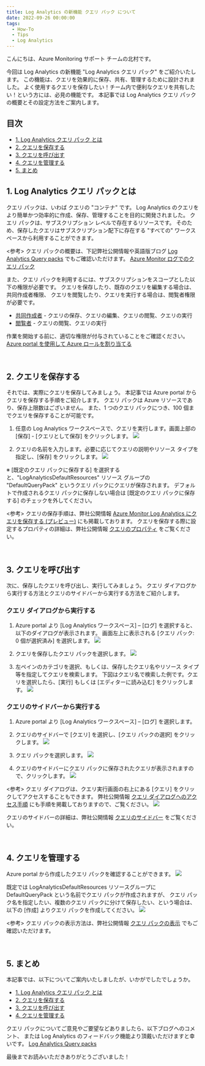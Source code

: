 ```yaml
---
title: Log Analytics の新機能 クエリ パック について
date: 2022-09-26 00:00:00
tags:
  - How-To
  - Tips
  - Log Analytics
---
```


こんにちは、Azure Monitoring サポート チームの北村です。

今回は Log Analytics の新機能 "Log Analytics クエリ パック" をご紹介いたします。
この機能は、クエリを効果的に保存、共有、管理するために設計されました。
よく使用するクエリを保存したい！チーム内で便利なクエリを共有したい！という方には、必見の機能です。
本記事では Log Analytics クエリ パックの概要とその設定方法をご案内します。

<!-- more -->

## 目次
- [1. Log Analytics クエリ パック とは](#1-log-analytics-クエリ-パックとは)
- [2. クエリを保存する](#2-クエリを保存する)
- [3. クエリを呼び出す](#3-クエリを呼び出す)
- [4. クエリを管理する](#4-クエリを管理する)
- [5. まとめ](#5-まとめ)


## 1. Log Analytics クエリ パックとは
クエリ パックは、いわば クエリの "コンテナ" です。
Log Analytics のクエリをより簡単かつ効率的に作成、保存、管理することを目的に開発されました。
クエリ パックは、サブスクリプション レベルで存在するリソースです。
そのため、保存したクエリはサブスクリプション配下に存在する "すべての" ワークスペースから利用することができます。

<参考>
クエリ パックの概要は、下記弊社公開情報や英語版ブログ [Log Analytics Query packs](https://techcommunity.microsoft.com/t5/azure-observability-blog/log-analytics-query-packs/ba-p/2314721) でもご確認いただけます。
[Azure Monitor ログでのクエリ パック](https://docs.microsoft.com/ja-jp/azure/azure-monitor/logs/query-packs)

また、クエリ パックを利用するには、サブスクリプションをスコープとした以下の権限が必要です。
クエリを保存したり、既存のクエリを編集する場合は、共同作成者権限、
クエリを閲覧したり、クエリを実行する場合は、閲覧者権限が必要です。

- [共同作成者](https://docs.microsoft.com/ja-jp/azure/role-based-access-control/built-in-roles#contributor) - クエリの保存、クエリの編集、クエリの閲覧、クエリの実行
- [閲覧者](https://docs.microsoft.com/ja-jp/azure/role-based-access-control/built-in-roles#reader) - クエリの閲覧、クエリの実行

作業を開始する前に、適切な権限が付与されていることをご確認ください。
[Azure portal を使用して Azure ロールを割り当てる](https://docs.microsoft.com/ja-jp/azure/role-based-access-control/role-assignments-portal?tabs=current)

<br>

## 2. クエリを保存する
それでは、実際にクエリを保存してみましょう。
本記事では Azure portal からクエリを保存する手順をご紹介します。
クエリ パックは Azure リソースであり、保存上限数はございません。
また、1 つのクエリ パックにつき、100 個までクエリを保存することが可能です。

1. 任意の Log Analytics ワークスペースで、クエリを実行します。画面上部の [保存] - [クエリとして保存] をクリックします。
![](./LogAnalyticsQueryPacks/image01.png)

2. クエリの名前を入力します。必要に応じてクエリの説明やリソース タイプを指定し、[保存] をクリックします。
![](./LogAnalyticsQueryPacks/image02.png)

※ [既定のクエリ パックに保存する] を選択すると、"LogAnalyticsDefaultResources" リソース グループの
   "DefaultQueryPack" というクエリ パックにクエリが保存されます。
   デフォルトで作成されるクエリ パックに保存しない場合は [既定のクエリ パックに保存する] のチェックを外してください。

<参考>
クエリの保存手順は、弊社公開情報 [Azure Monitor Log Analytics にクエリを保存する (プレビュー)](https://docs.microsoft.com/ja-jp/azure/azure-monitor/logs/save-query) にも掲載しております。
クエリを保存する際に設定するプロパティの詳細は、弊社公開情報 [クエリのプロパティ](https://docs.microsoft.com/ja-jp/azure/azure-monitor/logs/queries#query-properties) をご覧ください。

<br>

## 3. クエリを呼び出す
次に、保存したクエリを呼び出し、実行してみましょう。
クエリ ダイアログから実行する方法とクエリのサイドバーから実行する方法をご紹介します。

### クエリ ダイアログから実行する
1. Azure portal より [Log Analytics ワークスペース] – [ログ] を選択すると、以下のダイアログが表示されます。
画面左上に表示される [クエリ パック: 0 個が選択済み] を選択します。
![](./LogAnalyticsQueryPacks/image03.png)

2. クエリを保存したクエリ パックを選択します。
![](./LogAnalyticsQueryPacks/image04.png)

3. 左ペインのカテゴリを選択、もしくは、保存したクエリ名やリソース タイプ等を指定してクエリを検索します。
下図はクエリ名で検索した例です。クエリを選択したら、[実行] もしくは [エディターに読み込む] をクリックします。
![](./LogAnalyticsQueryPacks/image05.png)


### クエリのサイドバーから実行する
1. Azure portal より [Log Analytics ワークスペース] – [ログ] を選択します。

2. クエリのサイドバーで [クエリ] を選択し、[クエリ パックの選択] をクリックします。
![](./LogAnalyticsQueryPacks/image06.png)

3. クエリ パックを選択します。
![](./LogAnalyticsQueryPacks/image07.png)

4. クエリのサイドバーにクエリ パックに保存されたクエリが表示されますので、クリックします。
![](./LogAnalyticsQueryPacks/image08.png)


<参考>
クエリ ダイアログは、クエリ実行画面の右上にある [クエリ] をクリックしてアクセスすることもできます。
弊社公開情報 [クエリ ダイアログへのアクセス手順](https://docs.microsoft.com/ja-jp/azure/azure-monitor/logs/queries#queries-dialog) にも手順を掲載しておりますので、ご覧ください。
![](./LogAnalyticsQueryPacks/image09.png)

クエリのサイドバーの詳細は、弊社公開情報 [クエリのサイドバー](https://docs.microsoft.com/ja-jp/azure/azure-monitor/logs/queries#query-sidebar) をご覧ください。

<br>

## 4. クエリを管理する
Azure portal から作成したクエリ パックを確認することができます。
![](./LogAnalyticsQueryPacks/image10.png)

既定では LogAnalyticsDefaultResources リソースグループに DefaultQueryPack という名前でクエリ パックが作成されますが、
クエリ パック名を指定したい、複数のクエリ パックに分けて保存したい、という場合は、
以下の [作成] よりクエリ パックを作成してください。
![](./LogAnalyticsQueryPacks/image11.png)


<参考>
クエリ パックの表示方法は、弊社公開情報 [クエリ パックの表示](https://docs.microsoft.com/ja-jp/azure/azure-monitor/logs/query-packs#view-query-packs) でもご確認いただけます。

<br>

## 5. まとめ
本記事では、以下についてご案内いたしましたが、いかがでしたでしょうか。

- [1. Log Analytics クエリ パック とは](#1-log-analytics-クエリ-パックとは)
- [2. クエリを保存する](#2-クエリを保存する)
- [3. クエリを呼び出す](#3-クエリを呼び出す)
- [4. クエリを管理する](#4-クエリを管理する)

クエリ パックについてご意見やご要望などありましたら、以下ブログへのコメント、 または Log Analytics のフィードバック機能より頂戴いただけますと幸いです。
[Log Analytics Query packs](https://techcommunity.microsoft.com/t5/azure-observability-blog/log-analytics-query-packs/ba-p/2314721)

最後までお読みいただきありがとうございました！